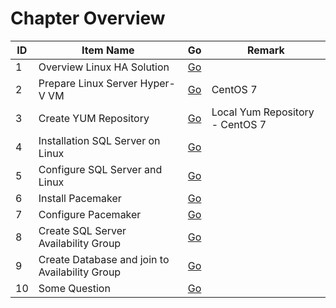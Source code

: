 # Chapter Overview
| ID | Item Name | Go | Remark |
| --- | --- | --- | --- |
| 1 | Overview Linux HA Solution | [Go](./01-overview-linux-ha-solution.md) | |
| 2 | Prepare Linux Server Hyper-V VM | [Go](./02-prepare-linux-server-hyper-v-vm.md) | CentOS 7 |
| 3 | Create YUM Repository | [Go](./03-create-local-yum-repository.md) | Local Yum Repository - CentOS 7 |
| 4 | Installation SQL Server on Linux | [Go](./04-installation-sql-server-on-linux.md) | |
| 5 | Configure SQL Server and Linux | [Go]() | |
| 6 | Install Pacemaker | [Go]() | |
| 7 | Configure Pacemaker | [Go]() | |
| 8 | Create SQL Server Availability Group | [Go]() | |
| 9 | Create Database and join to Availability Group | [Go]() |
| 10 | Some Question | [Go]() |